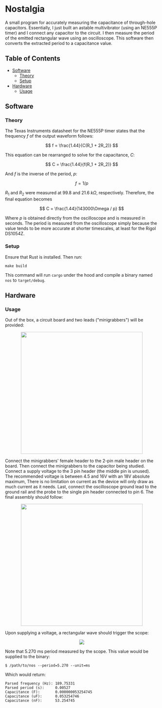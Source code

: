 # Nostalgia
A small program for accurately measuring the capacitance of through-hole capacitors. Essentially, I just built
an astable multivibrator (using an NE555P timer) and I connect any capacitor to the circuit. I then measure
the period of the emitted rectangular wave using an oscilloscope. This software then converts the extracted
period to a capacitance value.
## Table of Contents
- [Software](#software)
    - [Theory](#theory)
    - [Setup](#setup)
- [Hardware](#hardware)
    - [Usage](#usage)

## Software
### Theory
The Texas Instruments datasheet for the NE555P timer states that the frequency $f$ of the output waveform
follows:

$$
f = \frac{1.44}{C(R_1 + 2R_2)}
$$

This equation can be rearranged to solve for the capacitance, $C$:

$$
C = \frac{1.44}{f(R_1 + 2R_2)}
$$

And $f$ is the inverse of the period, $p$:

$$
f = 1 / p
$$

$R_1$ and $R_2$ were measured at 99.8 and 21.6 $k\Omega$, respectively. Therefore, the final equation becomes

$$
C = \frac{1.44}{143000\Omega / p}
$$

Where $p$ is obtained directly from the oscilloscope and is measured in seconds. The period is measured from
the oscilloscope simply because the value tends to be more accurate at shorter timescales, at least for the
Rigol DS1054Z.

### Setup
Ensure that Rust is installed. Then run:
```
make build
```
This command will run `cargo` under the hood and compile a binary named `nos` to `target/debug`.

## Hardware
### Usage
Out of the box, a circuit board and two leads ("minigrabbers") will be provided:

<p align="center">
  <img width="400" src=docs/preassembled.png>
</p>

Connect the minigrabbers' female header to the 2-pin male header on the board. Then connect the minigrabbers
to the capacitor being studied. Connect a supply voltage to the 3 pin header (the middle pin is unused). The
recommended voltage is between 4.5 and 16V with an 18V absolute maximum, There is no limitation on current as
the device will only draw as much current as it needs. Last, connect the oscilloscope ground lead to the
ground rail and the probe to the single pin header connected to pin 6. The final assembly should follow:

<p align="center">
  <img width="400" src=docs/assembled.png>
</p>

Upon supplying a voltage, a rectangular wave should trigger the scope:

<p align="center">
  <img src=docs/scope_52nf_example.png>
</p>

Note that 5.270 ms period measured by the scope. This value would be supplied to the binary:
```
$ /path/to/nos --period=5.270 --unit=ms
```
Which would return:
```
Parsed frequency (Hz): 189.75331
Parsed period (s):     0.00527
Capacitance (F):       0.000000053254745
Capacitance (uF):      0.053254746
Capacitance (nF):      53.254745
```
